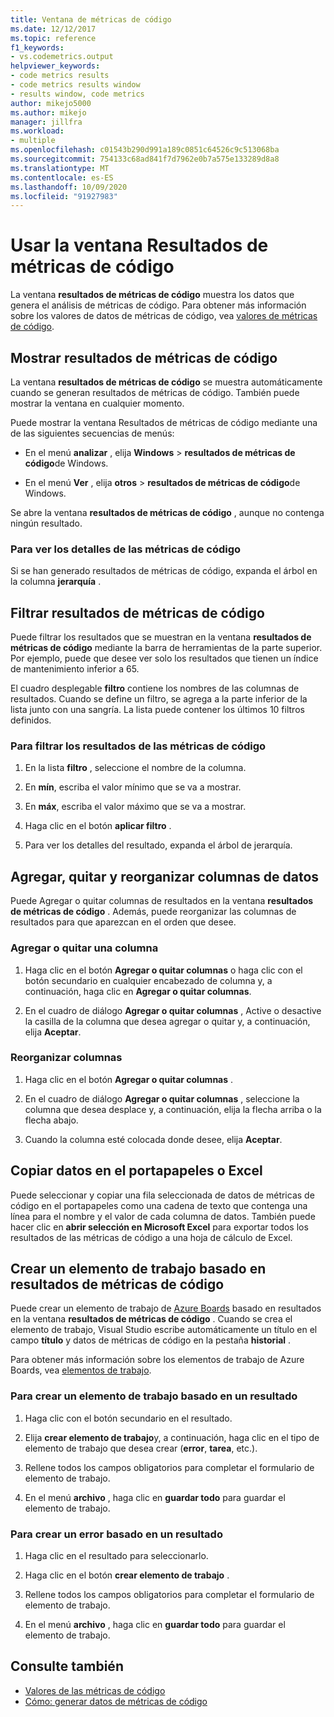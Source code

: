 ```yaml
---
title: Ventana de métricas de código
ms.date: 12/12/2017
ms.topic: reference
f1_keywords:
- vs.codemetrics.output
helpviewer_keywords:
- code metrics results
- code metrics results window
- results window, code metrics
author: mikejo5000
ms.author: mikejo
manager: jillfra
ms.workload:
- multiple
ms.openlocfilehash: c01543b290d991a189c0851c64526c9c513068ba
ms.sourcegitcommit: 754133c68ad841f7d7962e0b7a575e133289d8a8
ms.translationtype: MT
ms.contentlocale: es-ES
ms.lasthandoff: 10/09/2020
ms.locfileid: "91927983"
---
```

# <a name="use-the-code-metrics-results-window"></a>Usar la ventana Resultados de métricas de código

La ventana **resultados de métricas de código** muestra los datos que genera el análisis de métricas de código. Para obtener más información sobre los valores de datos de métricas de código, vea [valores de métricas de código](../code-quality/code-metrics-values.md).

## <a name="display-code-metrics-results"></a>Mostrar resultados de métricas de código

La ventana **resultados de métricas de código** se muestra automáticamente cuando se generan resultados de métricas de código. También puede mostrar la ventana en cualquier momento.

Puede mostrar la ventana Resultados de métricas de código mediante una de las siguientes secuencias de menús:

- En el menú **analizar** , elija **Windows**  >  **resultados de métricas de código**de Windows.

- En el menú **Ver** , elija **otros**  >  **resultados de métricas de código**de Windows.

Se abre la ventana **resultados de métricas de código** , aunque no contenga ningún resultado.

### <a name="to-view-code-metrics-details"></a>Para ver los detalles de las métricas de código

Si se han generado resultados de métricas de código, expanda el árbol en la columna **jerarquía** .

## <a name="filter-code-metrics-results"></a>Filtrar resultados de métricas de código

Puede filtrar los resultados que se muestran en la ventana **resultados de métricas de código** mediante la barra de herramientas de la parte superior. Por ejemplo, puede que desee ver solo los resultados que tienen un índice de mantenimiento inferior a 65.

El cuadro desplegable **filtro** contiene los nombres de las columnas de resultados. Cuando se define un filtro, se agrega a la parte inferior de la lista junto con una sangría. La lista puede contener los últimos 10 filtros definidos.

### <a name="to-filter-the-code-metrics-results"></a>Para filtrar los resultados de las métricas de código

1. En la lista **filtro** , seleccione el nombre de la columna.

2. En **mín**, escriba el valor mínimo que se va a mostrar.

3. En **máx**, escriba el valor máximo que se va a mostrar.

4. Haga clic en el botón **aplicar filtro** .

5. Para ver los detalles del resultado, expanda el árbol de jerarquía.

## <a name="add-remove-and-rearrange-data-columns"></a>Agregar, quitar y reorganizar columnas de datos

Puede Agregar o quitar columnas de resultados en la ventana **resultados de métricas de código** . Además, puede reorganizar las columnas de resultados para que aparezcan en el orden que desee.

### <a name="add-or-remove-a-column"></a>Agregar o quitar una columna

1. Haga clic en el botón **Agregar o quitar columnas** o haga clic con el botón secundario en cualquier encabezado de columna y, a continuación, haga clic en **Agregar o quitar columnas**.

1. En el cuadro de diálogo **Agregar o quitar columnas** , Active o desactive la casilla de la columna que desea agregar o quitar y, a continuación, elija **Aceptar**.

### <a name="rearrange-columns"></a>Reorganizar columnas

1. Haga clic en el botón **Agregar o quitar columnas** .

1. En el cuadro de diálogo **Agregar o quitar columnas** , seleccione la columna que desea desplace y, a continuación, elija la flecha arriba o la flecha abajo.

1. Cuando la columna esté colocada donde desee, elija **Aceptar**.

## <a name="copy-data-to-the-clipboard-or-excel"></a>Copiar datos en el portapapeles o Excel

Puede seleccionar y copiar una fila seleccionada de datos de métricas de código en el portapapeles como una cadena de texto que contenga una línea para el nombre y el valor de cada columna de datos. También puede hacer clic en **abrir selección en Microsoft Excel** para exportar todos los resultados de las métricas de código a una hoja de cálculo de Excel.

## <a name="create-a-work-item-based-on-code-metric-results"></a>Crear un elemento de trabajo basado en resultados de métricas de código

Puede crear un elemento de trabajo de [Azure Boards](/azure/devops/boards/index?view=vsts&preserve-view=true) basado en resultados en la ventana **resultados de métricas de código** . Cuando se crea el elemento de trabajo, Visual Studio escribe automáticamente un título en el campo **título** y datos de métricas de código en la pestaña **historial** .

Para obtener más información sobre los elementos de trabajo de Azure Boards, vea [elementos de trabajo](/azure/devops/boards/work-items/index?view=vsts&preserve-view=true).

### <a name="to-create-a-work-item-based-on-a-result"></a>Para crear un elemento de trabajo basado en un resultado

1. Haga clic con el botón secundario en el resultado.

2. Elija **crear elemento de trabajo**y, a continuación, haga clic en el tipo de elemento de trabajo que desea crear (**error**, **tarea**, etc.).

3. Rellene todos los campos obligatorios para completar el formulario de elemento de trabajo.

4. En el menú **archivo** , haga clic en **guardar todo** para guardar el elemento de trabajo.

### <a name="to-create-a-bug-based-on-a-result"></a>Para crear un error basado en un resultado

1. Haga clic en el resultado para seleccionarlo.

2. Haga clic en el botón **crear elemento de trabajo** .

3. Rellene todos los campos obligatorios para completar el formulario de elemento de trabajo.

4. En el menú **archivo** , haga clic en **guardar todo** para guardar el elemento de trabajo.

## <a name="see-also"></a>Consulte también

- [Valores de las métricas de código](../code-quality/code-metrics-values.md)
- [Cómo: generar datos de métricas de código](../code-quality/how-to-generate-code-metrics-data.md)

